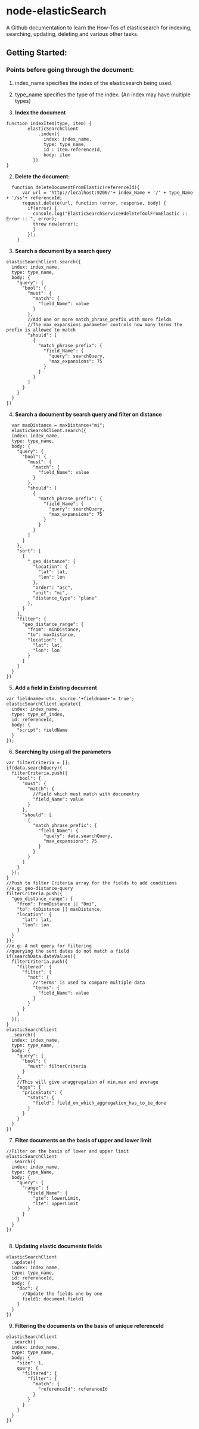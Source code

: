 # node-elasticSearch
A Github documentation to learn the How-Tos of elasticsearch for indexing, searching, updating, deleting and various other tasks.

## Getting Started:

### Points before going through the document:
1. index_name specifies the index of the elasticsearch being used.
2. type_name specifies the type of the index. (An index may have multiple types)

1. __Index the document__
```
function indexItem(type, item) {
        elasticSearchClient
            .index({
              index: index_name,
              type: type_name,
              id : item.referenceId,
              body: item
          })
}  
```

2. __Delete the document:__
```
  function deleteDocumentFromElastic(referenceId){
      var url = 'http://localhost:9200/'+ index_Name + '/' + type_Name + '/ss'+ referenceId;
      request.delete(url, function (error, response, body) {
        if(error) {
          console.log("ElasticSearchService#deleteToolFromElastic :: Error :: ", error);
          throw new(error);
          }
        });
    }
```

3. __Search a document by a search query__
```
elasticSearchClient.search({
  index: index_name,
  type: type_name,
  body: {
    "query": {
      "bool": {
        "must": {
          "match": {
            "field_Name": value
          }
        },
        //Add one or more match_phrase_prefix with more fields
        //The max_expansions parameter controls how many terms the prefix is allowed to match
        "should": [
          {
            "match_phrase_prefix": {
              "field_Name": {
                "query": searchQuery,
                "max_expansions": 75
              }
            }
          }
        ]
      }
    }
  }
})
```

4. __Search a document by search query and filter on distance__
```
  var maxDistance = maxDistance+"mi";
  elasticSearchClient.search({
  index: index_name,
  type: type_name,
  body: {
    "query": {
      "bool": {
        "must": {
          "match": {
            "field_Name": value
          }
        },
        "should": [
          {
            "match_phrase_prefix": {
              "field_Name": {
                "query": searchQuery,
                "max_expansions": 75
              }
            }
          }
        ]
      }
    },
    "sort": [
      {
        "_geo_distance": {
          "location": {
            "lat": lat,
            "lon": lon
          },
          "order": "asc",
          "unit": "mi",
          "distance_type": "plane"
        },
      }
    ],
    "filter": {
      "geo_distance_range": {
        "from": minDistance,
        "to": maxDistance,
        "location": {
          "lat": lat,
          "lon": lon
        }
      }
    }
  }
})
```

5. __Add a field in Existing document__
```
var fieldname='ctx._source.'+fieldname+'= true';
elasticSearchClient.update({
  index: index_name,
  type: type_of_index,
  id: referenceId,
  body: {
    "script": fieldName
  }
});

```

6. __Searching by using all the parameters__
```
var filterCriteria = [];
if(data.searchQuery){
  filterCriteria.push({
    "bool": {
      "must": {
        "match": {
          //Field which must match with documentry
          "field_Name": value
        }
      },
      "should": [
        {
          "match_phrase_prefix": {
            "field_Name": {
              "query": data.searchQuery,
              "max_expansions": 75
            }
          }
        }
      ]
    }
  });
}
//Push to filter Criteria array for the fields to add conditions
//e.g: geo-distance-query
filterCriteria.push({
  "geo_distance_range": {
    "from": fromDistance || "0mi",
    "to": toDistance || maxDistance,
    "location": {
      "lat": lat,
      "lon": lon
    }
  }
});
//e.g: A not query for filtering
//querying the sent dates do not match a field 
if(searchData.dateValues){
  filterCriteria.push({
    "filtered": {
      "filter": {
        "not": {
          //'terms' is used to compare multiple data
          "terms": {
            "field_Name": value
          }
        }
      }
    }
  });
}
elasticSearchClient
  .search({
  index: index_name,
  type: type_name,
  body: {
    "query": {
      "bool": {
        "must": filterCriteria
      }
    },
    //This will give anaggregation of min,max and average
    "aggs": {
      "priceStats": {
        "stats": {
          "field": field_on_which_aggregation_has_to_be_done
        }
      }
    }
  }
})
```

7. __Filter documents on the basis of upper and lower limit__
```
//Filter on the basis of lower and upper limit
elasticSearchClient
  .search({
  index: index_name,
  type: type_Name,
  body: {
    "query": {
      "range": {
        "field_Name": {
          "gte": lowerLimit,
          "lte": upperLimit
        }
      }
    }
  }
})
      
```

8. __Updating elastic documents fields__
```
elasticSearchClient
  .update({
  index: index_name,
  type: type_name,
  id: referenceId,
  body: {
    "doc": {
      //Update the fields one by one
      field1: document.field1
    }
  }
})

```

9. __Filtering the documents on the basis of unique referenceId__
```
elasticSearchClient
  .search({
  index: index_name,
  type: type_name,
  body: {
    "size": 1,
    query: {
      "filtered": {
        "filter": {
          "match": {
            "referenceId": referenceId
          }
        }
      }
    }
  }
})
```
